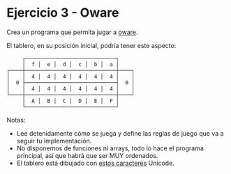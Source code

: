 # Ejercicio 3 - Oware

Crea un programa que permita jugar a [oware](https://es.wikipedia.org/wiki/Oware).

El tablero, en su posición inicial, podría tener este aspecto:

```
     ┌─────────────────────────────┐
     │  f │  e │  d │  c │  b │  a │
┌────┼─────────────────────────────┼────┐
│    │  4 │  4 │  4 │  4 │  4 │  4 │    │
│  0 ├─────────────────────────────┤  0 │
│    │  4 │  4 │  4 │  4 │  4 │  4 │    │
└────┼─────────────────────────────┼────┘
     │  A │  B │  C │  D │  E │  F │
     └─────────────────────────────┘
```

Notas:

- Lee detenidamente cómo se juega y define las reglas de juego que va a seguir tu implementación.
- No disponemos de funciones ni arrays, todo lo hace el programa principal, así que habrá que ser MUY ordenados.
- El tablero está dibujado con [estos caracteres](https://en.wikipedia.org/wiki/Box-drawing_character) Unicode.

